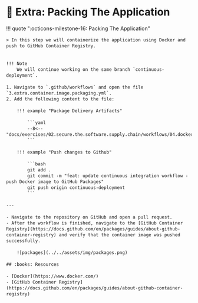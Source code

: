 # :test_tube: Extra: Packing The Application

!!! quote ":octicons-milestone-16: Packing The Application"

    > In this step we will containerize the application using Docker and push to GitHub Container Registry.


    !!! Note
        We will continue working on the same branch `continuous-deployment`.

    1. Navigate to `.github/workflows` and open the file `3.extra.container.image.packaging.yml`.
    2. Add the following content to the file:

        !!! example "Package Delivery Artifacts"

            ```yaml
            --8<-- "docs/exercises/02.secure.the.software.supply.chain/workflows/04.docker.yml"
            ```

        !!! example "Push changes to Github"

            ```bash
            git add .
            git commit -m "feat: update continuous integration workflow - push Docker image to GitHub Packages"
            git push origin continuous-deployment
            ```

    ---

    - Navigate to the repository on GitHub and open a pull request.
    - After the workflow is finished, navigate to the [GitHub Container Registry](https://docs.github.com/en/packages/guides/about-github-container-registry) and verify that the container image was pushed successfully.

        ![packages](../../assets/img/packages.png)

    ## :books: Resources

    - [Docker](https://www.docker.com/)
    - [GitHub Container Registry](https://docs.github.com/en/packages/guides/about-github-container-registry)
